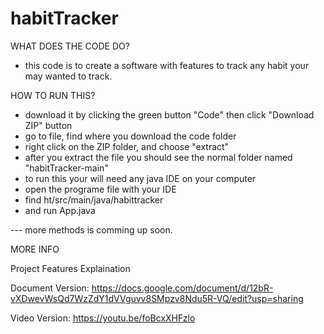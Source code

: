 # habitTracker

WHAT DOES THE CODE DO?
- this code is to create a software with features to track any habit your may wanted to track.

HOW TO RUN THIS?
- download it by clicking the green button "Code" then click "Download ZIP" button
- go to file, find where you download the code folder
- right click on the ZIP folder, and choose "extract"
- after you extract the file you should see the normal folder named "habitTracker-main"
- to run this your will need any java IDE on your computer
- open the programe file with your IDE
- find ht/src/main/java/habittracker
- and run App.java

--- more methods is comming up soon.

MORE INFO

Project Features Explaination

Document Version: https://docs.google.com/document/d/12bR-vXDwevWsQd7WzZdY1dVVguvv8SMpzv8Ndu5R-VQ/edit?usp=sharing

Video Version: https://youtu.be/foBcxXHFzlo
